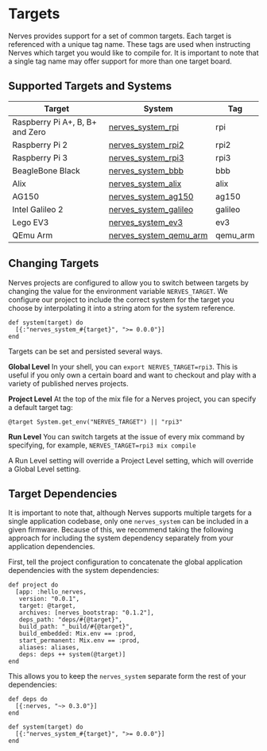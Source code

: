 # Targets

Nerves provides support for a set of common targets. Each target is referenced with a unique tag name. These tags are used when instructing Nerves which target you would like to compile for. It is important to note that a single tag name may offer support for more than one target board.

## Supported Targets and Systems

Target | System | Tag
--- | --- | ---
Raspberry Pi A+, B, B+ and Zero | [nerves_system_rpi](https://github.com/nerves-project/nerves_system_rpi) | rpi
Raspberry Pi 2 | [nerves_system_rpi2](https://github.com/nerves-project/nerves_system_rpi2) | rpi2
Raspberry Pi 3 | [nerves_system_rpi3](https://github.com/nerves-project/nerves_system_rpi3) | rpi3
BeagleBone Black | [nerves_system_bbb](https://github.com/nerves-project/nerves_system_bbb) | bbb
Alix | [nerves_system_alix](https://github.com/nerves-project/nerves_system_alix) | alix
AG150 | [nerves_system_ag150](https://github.com/nerves-project/nerves_system_ag150) | ag150
Intel Galileo 2 | [nerves_system_galileo](https://github.com/nerves-project/nerves_system_galileo) | galileo
Lego EV3 | [nerves_system_ev3](https://github.com/nerves-project/nerves_system_ev3) | ev3
QEmu Arm | [nerves_system_qemu_arm](https://github.com/nerves-project/nerves_system_qemu_arm) | qemu_arm

## Changing Targets

Nerves projects are configured to allow you to switch between targets by changing the value for the environment variable `NERVES_TARGET`. We configure our project to include the correct system for the target you choose by interpolating it into a string atom for the system reference.

```
def system(target) do
  [{:"nerves_system_#{target}", ">= 0.0.0"}]
end
```

Targets can be set and persisted several ways.

**Global Level** In your shell, you can `export NERVES_TARGET=rpi3`. This is useful if you only own a certain board and want to checkout and play with a variety of published nerves projects.

**Project Level** At the top of the mix file for a Nerves project, you can specify a default target tag:
```
@target System.get_env("NERVES_TARGET") || "rpi3"
```

**Run Level** You can switch targets at the issue of every mix command by specifying, for example, `NERVES_TARGET=rpi3 mix compile`

A Run Level setting will override a Project Level setting, which will override a Global Level setting.

## Target Dependencies

It is important to note that, although Nerves supports multiple targets for a single application codebase, only one `nerves_system` can be included in a given firmware. Because of this, we recommend taking the following approach for including the system dependency separately from your application dependencies.

First, tell the project configuration to concatenate the global application dependencies with the system dependencies:

```
def project do
  [app: :hello_nerves,
   version: "0.0.1",
   target: @target,
   archives: [nerves_bootstrap: "0.1.2"],
   deps_path: "deps/#{@target}",
   build_path: "_build/#{@target}",
   build_embedded: Mix.env == :prod,
   start_permanent: Mix.env == :prod,
   aliases: aliases,
   deps: deps ++ system(@target)]
end
```

This allows you to keep the `nerves_system` separate form the rest of your dependencies:

```
def deps do
  [{:nerves, "~> 0.3.0"}]
end

def system(target) do
  [{:"nerves_system_#{target}", ">= 0.0.0"}]
end
```
